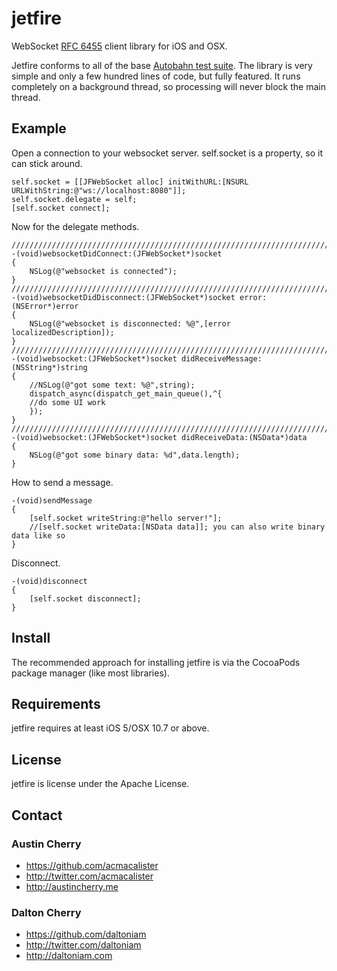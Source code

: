 jetfire
=======

WebSocket [RFC 6455](http://tools.ietf.org/html/rfc6455) client library for iOS and OSX.

Jetfire conforms to all of the base [Autobahn test suite](http://autobahn.ws/testsuite/). The library is very simple and only a few hundred lines of code, but fully featured. It runs completely on a background thread, so processing will never block the main thread. 

## Example ##

Open a connection to your websocket server. self.socket is a property, so it can stick around.

```objc
self.socket = [[JFWebSocket alloc] initWithURL:[NSURL URLWithString:@"ws://localhost:8080"]];
self.socket.delegate = self;
[self.socket connect];
```

Now for the delegate methods.

```objc
/////////////////////////////////////////////////////////////////////////////
-(void)websocketDidConnect:(JFWebSocket*)socket
{
    NSLog(@"websocket is connected");
}
/////////////////////////////////////////////////////////////////////////////
-(void)websocketDidDisconnect:(JFWebSocket*)socket error:(NSError*)error
{
    NSLog(@"websocket is disconnected: %@",[error localizedDescription]);
}
/////////////////////////////////////////////////////////////////////////////
-(void)websocket:(JFWebSocket*)socket didReceiveMessage:(NSString*)string
{
    //NSLog(@"got some text: %@",string);
    dispatch_async(dispatch_get_main_queue(),^{
	//do some UI work
    });
}
/////////////////////////////////////////////////////////////////////////////
-(void)websocket:(JFWebSocket*)socket didReceiveData:(NSData*)data
{
    NSLog(@"got some binary data: %d",data.length);
}
```

How to send a message.

```objc
-(void)sendMessage
{
	[self.socket writeString:@"hello server!"];
	//[self.socket writeData:[NSData data]]; you can also write binary data like so
}
```

Disconnect.

```objc
-(void)disconnect
{
	[self.socket disconnect];
}
```


## Install ##

The recommended approach for installing jetfire is via the CocoaPods package manager (like most libraries). 

## Requirements ##

jetfire requires at least iOS 5/OSX 10.7 or above.


## License ##

jetfire is license under the Apache License.

## Contact ##

### Austin Cherry ###
* https://github.com/acmacalister
* http://twitter.com/acmacalister
* http://austincherry.me

### Dalton Cherry ###
* https://github.com/daltoniam
* http://twitter.com/daltoniam
* http://daltoniam.com
